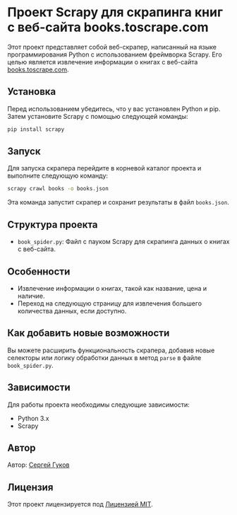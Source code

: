 # Проект Scrapy для скрапинга книг с веб-сайта books.toscrape.com

Этот проект представляет собой веб-скрапер, написанный на языке программирования Python с использованием фреймворка Scrapy. Его целью является извлечение информации о книгах с веб-сайта [books.toscrape.com](http://books.toscrape.com/).

## Установка

Перед использованием убедитесь, что у вас установлен Python и pip. Затем установите Scrapy с помощью следующей команды:

```bash
pip install scrapy
```

## Запуск

Для запуска скрапера перейдите в корневой каталог проекта и выполните следующую команду:

```bash
scrapy crawl books -o books.json
```

Эта команда запустит скрапер и сохранит результаты в файл `books.json`.

## Структура проекта

- `book_spider.py`: Файл с пауком Scrapy для скрапинга данных о книгах с веб-сайта.

## Особенности

- Извлечение информации о книгах, такой как название, цена и наличие.
- Переход на следующую страницу для извлечения большего количества данных, если доступно.

## Как добавить новые возможности

Вы можете расширить функциональность скрапера, добавив новые селекторы или логику обработки данных в метод `parse` в файле `book_spider.py`.

## Зависимости

Для работы проекта необходимы следующие зависимости:

- Python 3.x
- Scrapy

## Автор

Автор: [Сергей Гуков](https://github.com/eghrthrjdtsed)

## Лицензия

Этот проект лицензируется под [Лицензией MIT](LICENSE).
